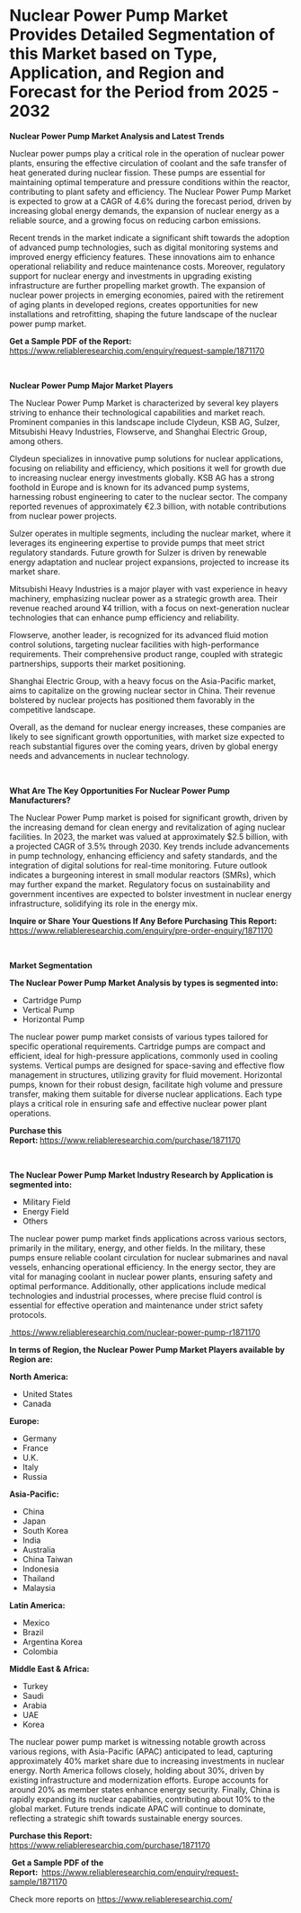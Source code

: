 <p><h1>Nuclear Power Pump Market Provides Detailed Segmentation of this Market based on Type, Application, and Region and Forecast for the Period from 2025 - 2032</h1></p><p><strong>Nuclear Power Pump Market Analysis and Latest Trends</strong></p>
<p><p>Nuclear power pumps play a critical role in the operation of nuclear power plants, ensuring the effective circulation of coolant and the safe transfer of heat generated during nuclear fission. These pumps are essential for maintaining optimal temperature and pressure conditions within the reactor, contributing to plant safety and efficiency. The Nuclear Power Pump Market is expected to grow at a CAGR of 4.6% during the forecast period, driven by increasing global energy demands, the expansion of nuclear energy as a reliable source, and a growing focus on reducing carbon emissions.</p><p>Recent trends in the market indicate a significant shift towards the adoption of advanced pump technologies, such as digital monitoring systems and improved energy efficiency features. These innovations aim to enhance operational reliability and reduce maintenance costs. Moreover, regulatory support for nuclear energy and investments in upgrading existing infrastructure are further propelling market growth. The expansion of nuclear power projects in emerging economies, paired with the retirement of aging plants in developed regions, creates opportunities for new installations and retrofitting, shaping the future landscape of the nuclear power pump market.</p></p>
<p><strong>Get a Sample PDF of the Report:&nbsp;</strong> <a href="https://www.reliableresearchiq.com/enquiry/request-sample/1871170?utm_campaign=1743&utm_medium=2&utm_source=Github&utm_content=ia&utm_term=28022025&utm_id=nuclear-power-pump">https://www.reliableresearchiq.com/enquiry/request-sample/1871170</a></p>
<p>&nbsp;</p>
<p><strong>Nuclear Power Pump Major Market Players</strong></p>
<p><p>The Nuclear Power Pump Market is characterized by several key players striving to enhance their technological capabilities and market reach. Prominent companies in this landscape include Clydeun, KSB AG, Sulzer, Mitsubishi Heavy Industries, Flowserve, and Shanghai Electric Group, among others.</p><p>Clydeun specializes in innovative pump solutions for nuclear applications, focusing on reliability and efficiency, which positions it well for growth due to increasing nuclear energy investments globally. KSB AG has a strong foothold in Europe and is known for its advanced pump systems, harnessing robust engineering to cater to the nuclear sector. The company reported revenues of approximately €2.3 billion, with notable contributions from nuclear power projects.</p><p>Sulzer operates in multiple segments, including the nuclear market, where it leverages its engineering expertise to provide pumps that meet strict regulatory standards. Future growth for Sulzer is driven by renewable energy adaptation and nuclear project expansions, projected to increase its market share.</p><p>Mitsubishi Heavy Industries is a major player with vast experience in heavy machinery, emphasizing nuclear power as a strategic growth area. Their revenue reached around ¥4 trillion, with a focus on next-generation nuclear technologies that can enhance pump efficiency and reliability.</p><p>Flowserve, another leader, is recognized for its advanced fluid motion control solutions, targeting nuclear facilities with high-performance requirements. Their comprehensive product range, coupled with strategic partnerships, supports their market positioning.</p><p>Shanghai Electric Group, with a heavy focus on the Asia-Pacific market, aims to capitalize on the growing nuclear sector in China. Their revenue bolstered by nuclear projects has positioned them favorably in the competitive landscape.</p><p>Overall, as the demand for nuclear energy increases, these companies are likely to see significant growth opportunities, with market size expected to reach substantial figures over the coming years, driven by global energy needs and advancements in nuclear technology.</p></p>
<p>&nbsp;</p>
<p><strong>What Are The Key Opportunities For Nuclear Power Pump Manufacturers?</strong></p>
<p><p>The Nuclear Power Pump market is poised for significant growth, driven by the increasing demand for clean energy and revitalization of aging nuclear facilities. In 2023, the market was valued at approximately $2.5 billion, with a projected CAGR of 3.5% through 2030. Key trends include advancements in pump technology, enhancing efficiency and safety standards, and the integration of digital solutions for real-time monitoring. Future outlook indicates a burgeoning interest in small modular reactors (SMRs), which may further expand the market. Regulatory focus on sustainability and government incentives are expected to bolster investment in nuclear energy infrastructure, solidifying its role in the energy mix.</p></p>
<p><strong>Inquire or Share Your Questions If Any Before Purchasing This Report:</strong> <a href="https://www.reliableresearchiq.com/enquiry/pre-order-enquiry/1871170?utm_campaign=1743&utm_medium=2&utm_source=Github&utm_content=ia&utm_term=28022025&utm_id=nuclear-power-pump">https://www.reliableresearchiq.com/enquiry/pre-order-enquiry/1871170</a></p>
<p>&nbsp;</p>
<p><strong>Market Segmentation</strong></p>
<p><strong>The Nuclear Power Pump Market Analysis by types is segmented into:</strong></p>
<p><ul><li>Cartridge Pump</li><li>Vertical Pump</li><li>Horizontal Pump</li></ul></p>
<p><p>The nuclear power pump market consists of various types tailored for specific operational requirements. Cartridge pumps are compact and efficient, ideal for high-pressure applications, commonly used in cooling systems. Vertical pumps are designed for space-saving and effective flow management in structures, utilizing gravity for fluid movement. Horizontal pumps, known for their robust design, facilitate high volume and pressure transfer, making them suitable for diverse nuclear applications. Each type plays a critical role in ensuring safe and effective nuclear power plant operations.</p></p>
<p><strong>Purchase this Report:&nbsp;</strong><a href="https://www.reliableresearchiq.com/purchase/1871170?utm_campaign=1743&utm_medium=2&utm_source=Github&utm_content=ia&utm_term=28022025&utm_id=nuclear-power-pump">https://www.reliableresearchiq.com/purchase/1871170</a></p>
<p>&nbsp;</p>
<p><strong>The Nuclear Power Pump Market Industry Research by Application is segmented into:</strong></p>
<p><ul><li>Military Field</li><li>Energy Field</li><li>Others</li></ul></p>
<p><p>The nuclear power pump market finds applications across various sectors, primarily in the military, energy, and other fields. In the military, these pumps ensure reliable coolant circulation for nuclear submarines and naval vessels, enhancing operational efficiency. In the energy sector, they are vital for managing coolant in nuclear power plants, ensuring safety and optimal performance. Additionally, other applications include medical technologies and industrial processes, where precise fluid control is essential for effective operation and maintenance under strict safety protocols.</p></p>
<p><a href="https://www.reliableresearchiq.com/nuclear-power-pump-r1871170?utm_campaign=1743&utm_medium=2&utm_source=Github&utm_content=ia&utm_term=28022025&utm_id=nuclear-power-pump">&nbsp;https://www.reliableresearchiq.com/nuclear-power-pump-r1871170</a></p>
<p><strong>In terms of Region, the Nuclear Power Pump Market Players available by Region are:</strong></p>
<p>
    <p> <strong> North America: </strong>
        <ul>
            <li>United States</li>
            <li>Canada</li>
        </ul>
        </p> 
    <p> <strong> Europe: </strong>
        <ul>
            <li>Germany</li>
            <li>France</li>
            <li>U.K.</li>
            <li>Italy</li>
            <li>Russia</li>
        </ul>
        </p> 
    <p> <strong> Asia-Pacific: </strong>
        <ul>
            <li>China</li>
            <li>Japan</li>
            <li>South Korea</li>
            <li>India</li>
            <li>Australia</li>
            <li>China Taiwan</li>
            <li>Indonesia</li>
            <li>Thailand</li>
            <li>Malaysia</li>
        </ul>
        </p> 
    <p> <strong> Latin America: </strong>
        <ul>
            <li>Mexico</li>
            <li>Brazil</li>
            <li>Argentina Korea</li>
            <li>Colombia</li>
        </ul>
        </p> 
    <p> <strong> Middle East & Africa: </strong>
        <ul>
            <li>Turkey</li>
            <li>Saudi</li>
            <li>Arabia</li>
            <li>UAE</li>
            <li>Korea</li>
        </ul>
    </p>
    </p>
<p><p>The nuclear power pump market is witnessing notable growth across various regions, with Asia-Pacific (APAC) anticipated to lead, capturing approximately 40% market share due to increasing investments in nuclear energy. North America follows closely, holding about 30%, driven by existing infrastructure and modernization efforts. Europe accounts for around 20% as member states enhance energy security. Finally, China is rapidly expanding its nuclear capabilities, contributing about 10% to the global market. Future trends indicate APAC will continue to dominate, reflecting a strategic shift towards sustainable energy sources.</p></p>
<p><strong>Purchase this Report: </strong><a href="https://www.reliableresearchiq.com/purchase/1871170?utm_campaign=1743&utm_medium=2&utm_source=Github&utm_content=ia&utm_term=28022025&utm_id=nuclear-power-pump">https://www.reliableresearchiq.com/purchase/1871170</a></p>
<p>&nbsp;<strong>Get a Sample PDF of the Report:&nbsp;&nbsp;</strong><a href="https://www.reliableresearchiq.com/enquiry/request-sample/1871170?utm_campaign=1743&utm_medium=2&utm_source=Github&utm_content=ia&utm_term=28022025&utm_id=nuclear-power-pump">https://www.reliableresearchiq.com/enquiry/request-sample/1871170</a></p>
<p><strong></strong></p>
<p>Check more reports on <a href="https://www.reliableresearchiq.com/?utm_campaign=1743&utm_medium=2&utm_source=Github&utm_content=ia&utm_term=28022025&utm_id=nuclear-power-pump">https://www.reliableresearchiq.com/</a></p>